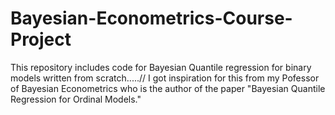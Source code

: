 # Bayesian-Econometrics-Course-Project
This repository includes code for Bayesian Quantile regression for binary models written from scratch.....//
I got inspiration for this from my Pofessor of Bayesian Econometrics who is the author of the paper "Bayesian Quantile Regression for Ordinal Models."

